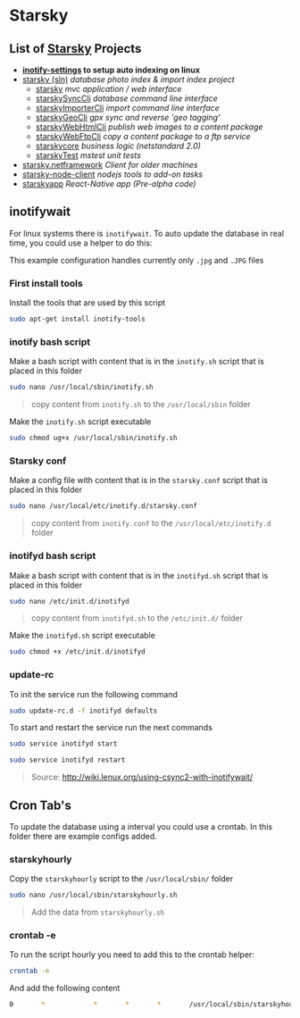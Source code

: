 # Starsky
## List of [Starsky](../readme.md) Projects
 * __[inotify-settings](../inotify-settings/readme.md) to setup auto indexing on linux__
 * [starsky (sln)](../starsky/readme.md) _database photo index & import index project_
    * [starsky](../starsky/starsky/readme.md)  _mvc application / web interface_
    * [starskySyncCli](../starsky/starskysynccli/readme.md)  _database command line interface_
    * [starskyImporterCli](../starsky/starskyimportercli/readme.md)  _import command line interface_
    * [starskyGeoCli](../starsky/starskygeocli/readme.md)  _gpx sync and reverse 'geo tagging'_
    * [starskyWebHtmlCli](../starsky/starskywebhtmlcli/readme.md)  _publish web images to a content package_
    * [starskyWebFtpCli](../starsky/starskywebftpcli/readme.md)  _copy a content package to a ftp service_
    * [starskycore](../starsky/starskycore/readme.md) _business logic (netstandard 2.0)_
    * [starskyTest](../starsky/starskytest/readme.md)  _mstest unit tests_
 * [starsky.netframework](../starsky.netframework/readme.md) _Client for older machines_
 * [starsky-node-client](../starsky-node-client/readme.md) _nodejs tools to add-on tasks_
 * [starskyapp](../starskyapp/readme.md) _React-Native app (Pre-alpha code)_


## inotifywait

For linux systems there is `inotifywait`. To auto update the database in real time, you could use a helper to do this:

This example configuration handles currently only `.jpg` and `.JPG` files

### First install tools
Install the tools that are used by this script
```sh
sudo apt-get install inotify-tools
```

### inotify bash script
Make a bash script with content that is in the `inotify.sh` script that is placed in this folder
```sh
sudo nano /usr/local/sbin/inotify.sh
```
>  copy content from `inotify.sh` to the `/usr/local/sbin` folder

Make the `inotify.sh` script executable
```sh
sudo chmod ug+x /usr/local/sbin/inotify.sh
```

### Starsky conf
Make a config file with content that is in the `starsky.conf` script that is placed in this folder
```sh
sudo nano /usr/local/etc/inotify.d/starsky.conf
```
>  copy content from `inotify.conf` to the `/usr/local/etc/inotify.d` folder

### inotifyd bash script
Make a bash script with content that is in the `inotifyd.sh` script that is placed in this folder
```sh
sudo nano /etc/init.d/inotifyd
```
>  copy content from `inotifyd.sh` to the `/etc/init.d/` folder

Make the `inotifyd.sh` script executable
```sh
sudo chmod +x /etc/init.d/inotifyd
```

### update-rc
To init the service run the following command
```sh
sudo update-rc.d -f inotifyd defaults
```
To start and restart the service run the next commands
```sh
sudo service inotifyd start

sudo service inotifyd restart
```

> Source: http://wiki.lenux.org/using-csync2-with-inotifywait/



## Cron Tab's
To update the database using a interval you could use a crontab. In this folder there are example configs added.

### starskyhourly
Copy the `starskyhourly` script to the `/usr/local/sbin/` folder

```sh
sudo nano /usr/local/sbin/starskyhourly.sh
```
> Add the data from `starskyhourly.sh`

### crontab -e

To run the script hourly you need to add this to the crontab helper:
```sh
crontab -e
```
And add the following content
```sh
0       *            *       *       *       /usr/local/sbin/starskyhourly.sh > /home/pi/z-starskycli.log 2>&1
```
